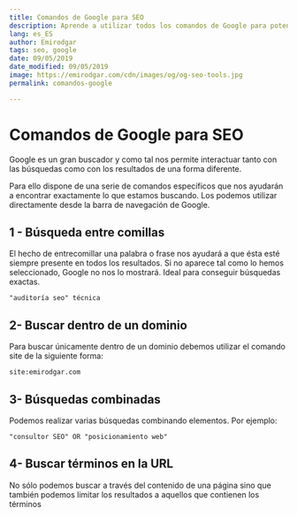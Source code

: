 ```yaml
---
title: Comandos de Google para SEO
description: Aprende a utilizar todos los comandos de Google para potenciar el SEO de tu página
lang: es_ES
author: Emirodgar
tags: seo, google
date: 09/05/2019
date_modified: 09/05/2019
image: https://emirodgar.com/cdn/images/og/og-seo-tools.jpg
permalink: comandos-google

---
```


# Comandos de Google para SEO

Google es un gran buscador y como tal nos permite interactuar tanto con las búsquedas como con los resultados de una forma diferente.

Para ello dispone de una serie de comandos específicos que nos ayudarán a encontrar exactamente lo que estamos buscando. Los podemos utilizar directamente desde la barra de navegación de Google.

## 1 - Búsqueda entre comillas

El hecho de entrecomillar una palabra o frase nos ayudará a que ésta esté siempre presente en todos los resultados. Si no aparece tal como lo hemos seleccionado, Google no nos lo mostrará. Ideal para conseguir búsquedas exactas.

```
"auditoría seo" técnica
```

## 2- Buscar dentro de un dominio

Para buscar únicamente dentro de un dominio debemos utilizar el comando site de la siguiente forma:

```
site:emirodgar.com
```

## 3- Búsquedas combinadas

Podemos realizar varias búsquedas combinando elementos. Por ejemplo:

```
"consultor SEO" OR "posicionamiento web"
```

## 4- Buscar términos en la URL

No sólo podemos buscar a través del contenido de una página sino que también podemos limitar los resultados a aquellos que contienen los términos 
<!--stackedit_data:
eyJoaXN0b3J5IjpbLTE3MjIzOTIwMTEsNDk0ODcyMDYzLDE1OT
QxMzM5OTJdfQ==
-->